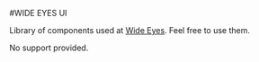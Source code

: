 #WIDE EYES UI

Library of components used at [Wide Eyes](http://wide-eyes.it). Feel free to use them.

No support provided.
